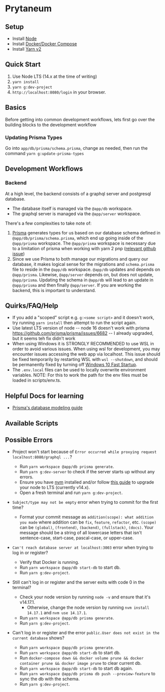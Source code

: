 # Prytaneum

## Setup

-   Install [Node](https://nodejs.org/en/download/)
-   Install [Docker/Docker Compose](https://docs.docker.com/compose/install/)
-   Install [Yarn v2](https://yarnpkg.com/getting-started)

## Quick Start

1. Use Node LTS (14.x at the time of writing)
2. `yarn install`
3. `yarn g:dev-project`
4. `http://localhost:8080/login` in your browser.

## Basics

Before getting into common development workflows, lets first go over the building blocks to the development workflow

### Updating Prisma Types

Go into `app/db/prisma/schema.prisma`, change as needed, then run the command `yarn g:update-prisma-types`

## Development Workflows

### Backend

At a high level, the backend consists of a graphql server and postgresql database.

-   The database itself is managed via the `@app/db` workspace.
-   The graphql server is managed via the `@app/server` workspace.

There's a few complexities to take note of:

1. [Prisma](https://www.prisma.io/) generates types for us based on our database schema defined in `@app/db/prisma/schema.prisma`, which end up going inside of the `@app/prisma` workspace. The `@app/prisma` workspace is necessary due to a limitation of prisma when working with yarn 2 pnp ([relevant github issue](https://github.com/prisma/prisma/issues/1439#issuecomment-790471739))
2. Since we use Prisma to both manage our migrations and query our database, it makes logical sense for the migrations and `schema.prisma` file to reside in the `@app/db` workspace. `@app/db` updates and depends on `@app/prisma`. Likewise, `@app/server` depends on, but does not update, `@app/prisma`. Updating the schema in `@app/db` will lead to an update in `@app/prisma` and then finally `@app/server`. If you are working the backend, this is important to understand.

## Quirks/FAQ/Help

-   If you add a "scoped" script e.g. `g:<some script>` and it doesn't work, try running `yarn install` then attempt to run the script again.
-   Use latest LTS version of node -- node 16 doesn't work with prisma https://github.com/prisma/prisma/issues/6682 -- I already upgraded, but it seems teh fix didn't work
-   When using Windows it is STRONGLY RECOMMENDED to use WSL in order to avoid various issues. When using wsl for development, you may encounter issues accessing the web app via localhost. This issue should be fixed temporarily by restarting WSL with `wsl --shutdown`, and should be permanently fixed by turning off [Windows 10 Fast Startup](https://www.tenforums.com/tutorials/4189-turn-off-fast-startup-windows-10-a.html).
-   The `.env.local` files can be used to locally overwrite environment variables. NOTE: For this to work the path for the env files must be loaded in scripts/env.ts.

## Helpful Docs for learning

-   [Prisma's database modeling guide](https://www.prisma.io/dataguide)

## Available Scripts

## Possible Errors

- Project won't start because of `Error occurred while proxying request localhost:8080/graphql ...`?
    - Run `yarn workspace @app/db prisma generate`.
    - Run `yarn g:dev-server` to check if the server starts up without any errors.
    - Ensure you have [nvm](https://github.com/nvm-sh/nvm) installed and/or follow [this guide](https://stackoverflow.com/questions/11284634/upgrade-node-js-to-the-latest-version-on-mac-os) to upgrade your node to LTS (currently v14.x).
    - Open a fresh terminal and run `yarn g:dev-project`.

- `Subject/type may not be empty` error when trying to commit for the first time?
    - Format your commit message as `addition(scope): what addition you made` where addition can be `fix`, `feature`, `refactor`, etc. `(scope)` can be `(global)`, `(frontend)`, `(backend)`, `(fullstack)`, `(docs)`. Your message should be a string of all lowercase letters that isn't sentence-case, start-case, pascal-case, or upper-case.

- `Can't reach database server at localhost:3003` error when trying to log in or register?
    - Verify that Docker is running.
    - Run `yarn workspace @app/db start-db` to start db.
    - Run `yarn g:dev-project`.

- Still can't log in or register and the server exits with code 0 in the terminal?
    - Check your node version by running `node -v` and ensure that it's v14.17.1.
        - Otherwise, change the node version by running `nvm install 14.17.1` and `nvm use 14.17.1`.
    - Run `yarn workspace @app/db prisma generate`.
    - Run `yarn g:dev-project`.

- Can't log in or register and the error `public.User does not exist in the current database` shows?
    - Run `yarn workspace @app/db prisma generate`.
    - Run `yarn workspace @app/db start-db` to start db.
    - Run `docker-compose down && docker volume prune && docker container prune && docker image prune` to clear current db.
    - Run `yarn workspace @app/db start-db` to start db again.
    - Run `yarn workspace @app/db prisma db push --preview-feature` to sync the db with the schema.
    - Run `yarn g:dev-project`.